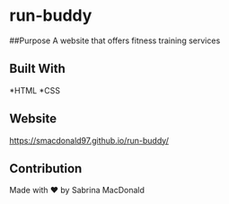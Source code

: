 # run-buddy

##Purpose
A website that offers fitness training services

## Built With
*HTML
*CSS

## Website
https://smacdonald97.github.io/run-buddy/

## Contribution
Made with ❤️ by Sabrina MacDonald
